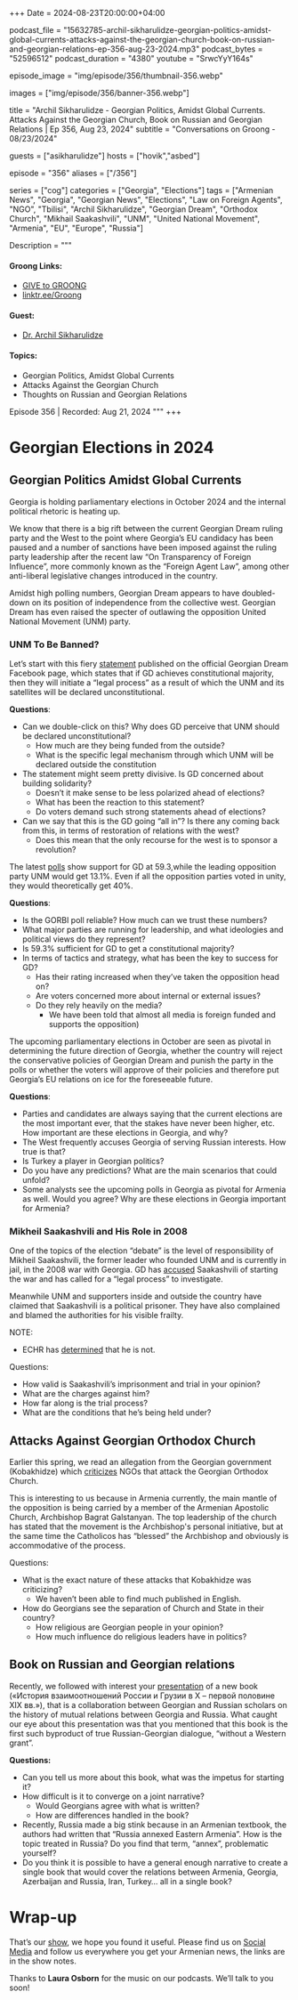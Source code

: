 +++
Date = 2024-08-23T20:00:00+04:00

podcast_file = "15632785-archil-sikharulidze-georgian-politics-amidst-global-currents-attacks-against-the-georgian-church-book-on-russian-and-georgian-relations-ep-356-aug-23-2024.mp3"
podcast_bytes = "52596512"
podcast_duration = "4380"
youtube = "SrwcYyY164s"

episode_image = "img/episode/356/thumbnail-356.webp"

images = ["img/episode/356/banner-356.webp"]

title = "Archil Sikharulidze - Georgian Politics, Amidst Global Currents. Attacks Against the Georgian Church, Book on Russian and Georgian Relations | Ep 356, Aug 23, 2024"
subtitle = "Conversations on Groong - 08/23/2024"

guests = ["asikharulidze"]
hosts = ["hovik","asbed"]

episode = "356"
aliases = ["/356"]

series = ["cog"]
categories = ["Georgia", "Elections"]
tags = ["Armenian News", "Georgia", "Georgian News", "Elections", "Law on Foreign Agents", "NGO", "Tbilisi", "Archil Sikharulidze", "Georgian Dream", "Orthodox Church", "Mikhail Saakashvili", "UNM", "United National Movement", "Armenia", "EU", "Europe", "Russia"]

Description = """

#### Groong Links:
* [GIVE to GROONG](https://podcasts.groong.org/donate)
* [linktr.ee/Groong](https://linktr.ee/groong)

#### Guest:
* [Dr. Archil Sikharulidze](/guest/asikharulidze)

#### Topics:
* Georgian Politics, Amidst Global Currents
* Attacks Against the Georgian Church
* Thoughts on Russian and Georgian Relations

Episode 356 | Recorded: Aug 21, 2024
"""
+++

# Georgian Elections in 2024

## Georgian Politics Amidst Global Currents

Georgia is holding parliamentary elections in October 2024 and the internal political rhetoric is heating up.

We know that there is a big rift between the current Georgian Dream ruling party and the West to the point where Georgia’s EU candidacy has been paused and a number of sanctions have been imposed against the ruling party leadership after the recent law “On Transparency of Foreign Influence”, more commonly known as the “Foreign Agent Law”,  among other anti-liberal legislative changes introduced in the country. 

Amidst high polling numbers, Georgian Dream appears to have doubled-down on its position of independence from the collective west. Georgian Dream has even raised the specter of outlawing the opposition United National Movement (UNM) party.

### UNM To Be Banned?

Let’s start with this fiery [statement](https://www.facebook.com/photo/?fbid=1070769791080485&set=a.488868739270596) published on the official Georgian Dream Facebook page, which states that if GD achieves constitutional majority, then they will initiate a “legal process” as a result of which the UNM and its satellites will be declared unconstitutional.

**Questions**:

* Can we double-click on this? Why does GD perceive that UNM should be declared unconstitutional?
    * How much are they being funded from the outside?
    * What is the specific legal mechanism through which UNM will be declared outside the constitution
* The statement might seem pretty divisive. Is GD concerned about building solidarity? 
    * Doesn’t it make sense to be less polarized ahead of elections?
    * What has been the reaction to this statement? 
    * Do voters demand such strong statements ahead of elections?
* Can we say that this is the GD going “all in”? Is there any coming back from this, in terms of restoration of relations with the west?
    * Does this mean that the only recourse for the west is to sponsor a revolution?

The latest [polls](https://info.imedi.ge/en/elections/2638/gorbi-poll-shows-if-parliamentary-elections-were-held-this-week-georgian-dream-party-would-receive-593-of-votes) show support for GD at 59.3,while the leading opposition party UNM would get 13.1%. Even if all the opposition parties voted in unity, they would theoretically get 40%.

**Questions**:

* Is the GORBI poll reliable? How much can we trust these numbers?
* What major parties are running for leadership, and what ideologies and political views do they represent?
* Is 59.3% sufficient for GD to get a constitutional majority?
* In terms of tactics and strategy, what has been the key to success for GD?
    * Has their rating increased when they’ve taken the opposition head on?
    * Are voters concerned more about internal or external issues?
    * Do they rely heavily on the media?
        * We have been told that almost all media is foreign funded and supports the opposition)

The upcoming parliamentary elections in October are seen as pivotal in determining the future direction of Georgia, whether the country will reject the conservative policies of Georgian Dream and punish the party in the polls or whether the voters will approve of their policies and therefore put Georgia’s EU relations on ice for the foreseeable future.

**Questions**:



* Parties and candidates are always saying that the current elections are the most important ever, that the stakes have never been higher, etc. How important are these elections in Georgia, and why?
* The West frequently accuses Georgia of serving Russian interests. How true is that?
* Is Turkey a player in Georgian politics?
* Do you have any predictions? What are the main scenarios that could unfold?
* Some analysts see the upcoming polls in Georgia as pivotal for Armenia as well. Would you agree? Why are these elections in Georgia important for Armenia?


### Mikheil Saakashvili and His Role in 2008

One of the topics of the election “debate” is the level of responsibility of Mikheil Saakashvili, the former leader who founded UNM and is currently in jail, in the 2008 war with Georgia. GD has [accused](https://www.aa.com.tr/en/world/georgian-ruling-party-accuses-former-president-saakashvili-of-unleashing-2008-war/3302841#) Saakashvili of starting the war and has called for a “legal process” to investigate.

Meanwhile UNM and supporters inside and outside the country have claimed that Saakashvili is a political prisoner. They have also complained and blamed the authorities for his visible frailty.

NOTE:



* ECHR has [determined](https://www.theguardian.com/law/article/2024/may/23/former-georgian-president-had-fair-trial-strasbourg-judges-rule) that he is not.

Questions:



* How valid is Saakashvili’s imprisonment and trial in your opinion?
* What are the charges against him?
* How far along is the trial process?
* What are the conditions that he’s being held under?


## Attacks Against Georgian Orthodox Church

Earlier this spring, we read an allegation from the Georgian government (Kobakhidze) which [criticizes](https://info.imedi.ge/en/politics/1347/georgian-pm-denounces-ngos-for-attacking-orthodox-church) NGOs that attack the Georgian Orthodox Church.

This is interesting to us because in Armenia currently, the main mantle of the opposition is being carried by a member of the Armenian Apostolic Church, Archbishop Bagrat Galstanyan. The top leadership of the church has stated that the movement is the Archbishop's personal initiative, but at the same time the Catholicos has “blessed” the Archbishop and obviously is accommodative of the process. 

Questions:



* What is the exact nature of these attacks that Kobakhidze was criticizing?
    * We haven’t been able to find much published in English.
* How do Georgians see the separation of Church and State in their country? 
    * How religious are Georgian people in your opinion?
    * How much influence do religious leaders have in politics?


## Book on Russian and Georgian relations

Recently, we followed with interest your [presentation](https://vk.ru/video-212783184_456241032) of a new book («История взаимоотношений России и Грузии в X – первой половине XIX вв.»), that is a collaboration between Georgian and Russian scholars on the history of mutual relations between Georgia and Russia. What caught our eye about this presentation was that you mentioned that this book is the first such byproduct of true Russian-Georgian dialogue, “without a Western grant”.

**Questions:**



* Can you tell us more about this book, what was the impetus for starting it?
* How difficult is it to converge on a joint narrative? 
    * Would Georgians agree with what is written?
    * How are differences handled in the book?
* Recently, Russia made a big stink because in an Armenian textbook, the authors had written that “Russia annexed Eastern Armenia”. How is the topic treated in Russia? Do you find that term, “annex”, problematic yourself?
* Do you think it is possible to have a general enough narrative to create a single book that would cover the relations between Armenia, Georgia, Azerbaijan and Russia, Iran, Turkey… all in a single book?

# Wrap-up

That’s our [show](https://podcasts.groong.org/), we hope you found it useful. Please find us on [Social Media](https://lintr.ee/groong) and follow us everywhere you get your Armenian news, the links are in the show notes.

Thanks to **Laura Osborn** for the music on our podcasts. We’ll talk to you soon!
